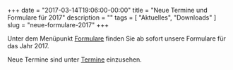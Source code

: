 +++
date        = "2017-03-14T19:06:00-00:00"
title       = "Neue Termine und Formulare für 2017"
description = ""
tags        = [ "Aktuelles", "Downloads" ]
slug        = "neue-formulare-2017"
+++

Unter dem Menüpunkt [Formulare](/formulare) finden Sie ab sofort unsere Formulare für das Jahr 2017.

Neue Termine sind unter [Termine](/termine) einzusehen.

